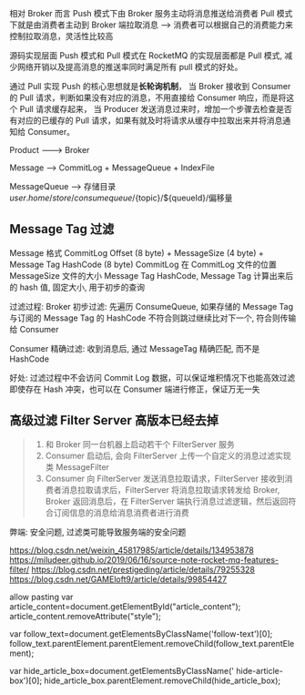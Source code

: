 

相对 Broker 而言
Push 模式下由 Broker 服务主动将消息推送给消费者
Pull 模式下就是由消费者主动到 Broker 端拉取消息  --> 消费者可以根据自己的消费能力来控制拉取消息，灵活性比较高

源码实现层面
Push 模式和 Pull 模式在 RocketMQ 的实现层面都是 Pull 模式, 减少网络开销以及提高消息的推送率同时满足所有 pull 模式的好处。

通过 Pull 实现 Push 的核心思想就是**长轮询机制**，
当 Broker 接收到 Consumer 的 Pull 请求，判断如果没有对应的消息，不用直接给 Consumer 响应，而是将这个 Pull 请求缓存起来，
当 Producer 发送消息过来时，增加一个步骤去检查是否有对应的已缓存的 Pull 请求，如果有就及时将请求从缓存中拉取出来并将消息通知给 Consumer。




Product  ---> Broker

Message --> CommitLog   +  MessageQueue + IndexFile

MessageQueue  -->  存储目录 ${user.home}/store/consumequeue/${topic}/${queueId}/偏移量


## Message Tag 过滤

Message 格式 CommitLog Offset (8 byte) + MessageSize (4 byte) + Message Tag HashCode (8 byte)
CommitLog 在 CommitLog 文件的位置
MessageSize 文件的大小
Message Tag HashCode, Message Tag 计算出来后的 hash 值, 固定大小, 用于初步的查询

过滤过程:
Broker 初步过滤:
     先遍历 ConsumeQueue, 如果存储的 Message Tag 与订阅的 Message Tag 的 HashCode 不符合则跳过继续比对下一个, 符合则传输给 Consumer

Consumer 精确过滤:
   收到消息后, 通过 MessageTag 精确匹配, 而不是 HashCode

好处:
过滤过程中不会访问 Commit Log 数据，可以保证堆积情况下也能高效过滤
即使存在 Hash 冲突，也可以在 Consumer 端进行修正，保证万无一失


## 高级过滤 Filter Server 高版本已经去掉

> 1. 和 Broker 同一台机器上启动若干个 FilterServer 服务
> 2. Consumer 启动后, 会向 FilterServer 上传一个自定义的消息过滤实现类 MessageFilter
> 3. Consumer 向 FilterServer 发送消息拉取请求，FilterServer 接收到消费者消息拉取请求后，FilterServer 将消息拉取请求转发给 Broker, Broker 返回消息后，在 FilterServer 端执行消息过滤逻辑，然后返回符合订阅信息的消息给消息消费者进行消费

弊端: 安全问题, 过滤类可能导致服务端的安全问题











https://blog.csdn.net/weixin_45817985/article/details/134953878
https://miludeer.github.io/2019/06/16/source-note-rocket-mq-features-filter/
https://blog.csdn.net/prestigeding/article/details/79255328
https://blog.csdn.net/GAMEloft9/article/details/99854427



allow pasting
var article_content=document.getElementById("article_content");
article_content.removeAttribute("style");

var follow_text=document.getElementsByClassName('follow-text')[0];
follow_text.parentElement.parentElement.removeChild(follow_text.parentElement);

var hide_article_box=document.getElementsByClassName(' hide-article-box')[0];
hide_article_box.parentElement.removeChild(hide_article_box);
